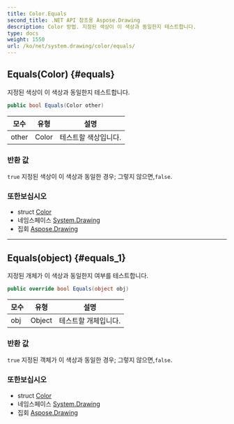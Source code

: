 ```yaml
---
title: Color.Equals
second_title: .NET API 참조용 Aspose.Drawing
description: Color 방법. 지정된 색상이 이 색상과 동일한지 테스트합니다.
type: docs
weight: 1550
url: /ko/net/system.drawing/color/equals/
---
```

## Equals(Color) {#equals}

지정된 색상이 이 색상과 동일한지 테스트합니다.

```csharp
public bool Equals(Color other)
```

| 모수 | 유형 | 설명 |
| --- | --- | --- |
| other | Color | 테스트할 색상입니다. |

### 반환 값

`true` 지정된 색상이 이 색상과 동일한 경우; 그렇지 않으면,`false`.

### 또한보십시오

* struct [Color](../)
* 네임스페이스 [System.Drawing](../../color/)
* 집회 [Aspose.Drawing](../../../)

---

## Equals(object) {#equals_1}

지정된 개체가 이 색상과 동일한지 여부를 테스트합니다.

```csharp
public override bool Equals(object obj)
```

| 모수 | 유형 | 설명 |
| --- | --- | --- |
| obj | Object | 테스트할 개체입니다. |

### 반환 값

`true` 지정된 객체가 이 색상과 동일한 경우; 그렇지 않으면,`false`.

### 또한보십시오

* struct [Color](../)
* 네임스페이스 [System.Drawing](../../color/)
* 집회 [Aspose.Drawing](../../../)


